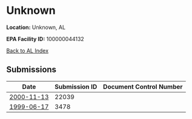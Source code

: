 # Unknown

**Location:** Unknown, AL

**EPA Facility ID:** 100000044132

[Back to AL Index](../../index.md)

## Submissions

| Date | Submission ID | Document Control Number |
|------|--------------|-------------------------|
| [2000-11-13](submissions/22039.md) | 22039 |  |
| [1999-06-17](submissions/3478.md) | 3478 |  |
